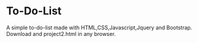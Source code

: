 # To-Do-List
A simple to-do-list made with HTML,CSS,Javascript,Jquery and Bootstrap.
Download and project2.html in any browser.
